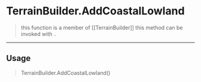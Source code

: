 # TerrainBuilder.AddCoastalLowland
> this function is a member of [[TerrainBuilder]]
> this method can be invoked with `.`
-----
## Usage
> TerrainBuilder.AddCoastalLowland()
